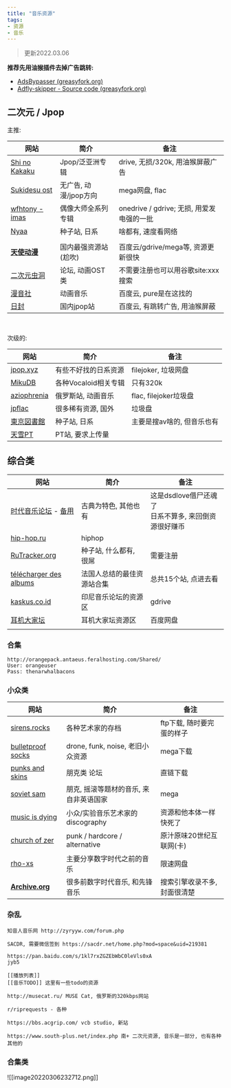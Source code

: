 ```yaml
---
title: "音乐资源"
tags:
- 资源
- 音乐
---
```


>  更新2022.03.06



**推荐先用油猴插件去掉广告跳转:**

- [AdsBypasser (greasyfork.org)](https://greasyfork.org/en/scripts/4881-adsbypasser)
- [Adfly-skipper - Source code (greasyfork.org)](https://greasyfork.org/en/scripts/34637-adfly-skipper/code) 



## 二次元 / Jpop

主推:

| 网站                                                         | 简介                  | 备注                                      |
| ------------------------------------------------------------ | --------------------- | ----------------------------------------- |
| [Shi no Kakaku](https://www.shinokakaku.xyz/)                | Jpop/泛亚洲专辑       | drive, 无损/320k, 用油猴屏蔽广告          |
| [Sukidesu ost](https://sukidesuost.info/)                    | 无广告, 动漫/jpop方向 | mega网盘, flac                            |
| [wfhtony - imas](https://wfhtony.github.io/2017/07/30/imas-hi-res-nc/) | 偶像大师全系列专辑    | onedrive / gdrive; 无损, 用爱发电强的一批 |
| [Nyaa](https://nyaa.si/)                                     | 种子站, 日系          | 啥都有, 速度看网络                        |
|                                                              |                       |                                           |
| **[天使动漫](https://www.tsdm39.net/forum.php)**             | 国内最强资源站(尬吹)  | 百度云/gdrive/mega等, 资源更新很快        |
| [二次元虫洞](http://www.2cycd.com/forum-43-1.html)           | 论坛, 动画OST类       | 不需要注册也可以用谷歌site:xxx 搜索       |
| [漫音社](http://www.acgjc.com/yy/112451.html)                | 动画音乐              | 百度云, pure是在这找的                    |
| [日封](https://jpopcover.com/)                               | 国内jpop站            | 百度云, 有跳转广告, 用油猴屏蔽            |

<br>

次级的:

| 网站                                                         | 简介                 | 备注                       |
| ------------------------------------------------------------ | -------------------- | -------------------------- |
| [jpop.xyz](https://jpop.xyz/)                                | 有些不好找的日系资源 | filejoker, 垃圾网盘        |
| [MikuDB](http://mikudb.moe/)                                 | 各种Vocaloid相关专辑 | 只有320k                   |
| [aziophrenia](https://aziophrenia.com/mamoru-miyano-frontier/) | 俄罗斯站, 动画音乐   | flac, filejoker垃圾盘      |
| [jpflac](https://jpflac.com/soutaiseiriron-tensei-jingle/)   | 很多稀有资源, 国外   | 垃圾盘                     |
| [東京図書館](https://www.tokyotosho.info/)                   | 种子站, 日系         | 主要是搜av啥的, 但音乐也有 |
| [天雪PT](https://skyeysnow.com/forum.php?mod=viewthread&tid=25183) | PT站, 要求上传量     |                            |



## 综合类	

| 网站                                                         | 简介                       | 备注                                                      |
| ------------------------------------------------------------ | -------------------------- | --------------------------------------------------------- |
| [时代音乐论坛](https://www.sacdsd.com/forum.php?mod=viewthread&tid=33465&highlight=hollow) - [备用](https://fair-youth.club/) | 古典为特色, 其他也有       | 这是dsdlove借尸还魂了<br />日系不算多, 来回倒资源很好赚币 |
| [hip-hop.ru](https://www.hip-hop.ru/forum/)                  | hiphop                     |                                                           |
| [RuTracker.org](https://rutracker.net/forum/index.php)       | 种子站, 什么都有, 很屌     | 需要注册                                                  |
| [télécharger des albums](https://syskb.com/meilleurs-sites-telecharger-mp3-flac-gratuitement/) | 法国人总结的最佳资源站合集 | 总共15个站, 点进去看                                      |
| [kaskus.co.id](https://www.kaskus.co.id/thread/5c3110dd349d0f7ae406fdcc/sharing-dan-download-music-audiophile-lossless-audio-flac-16bit---441khz-cd-hifi/ ) | 印尼音乐论坛的资源区       | gdrive                                                    |
| [耳机大家坛](http://www.erji.net/forum.php?mod=forumdisplay&fid=4) | 耳机大家坛资源区           | 百度网盘                                                  |
|                                                              |                            |                                                           |




### 合集
```
http://orangepack.antaeus.feralhosting.com/Shared/
User: orangeuser
Pass: thenarwhalbacons
```



### 小众类

| 网站                                                         | 简介                                   | 备注                         |
| ------------------------------------------------------------ | -------------------------------------- | ---------------------------- |
| [sirens.rocks](https://15q.sirens.rocks/music/)              | 各种艺术家的存档                       | ftp下载, 随时要完蛋的样子    |
| [bulletproof socks](http://bulletproofsocks.blogspot.com/)   | drone, funk, noise, 老旧小众资源       | mega下载                     |
| [punks and skins](http://www.punksandskins.com/)             | 朋克类 论坛                            | 直链下载                     |
| [soviet sam](http://sovietsam.blogspot.com/2012/10/siekiera-nowa-aleksandria.html) | 朋克, 摇滚等题材的音乐, 来自非英语国家 | mega                         |
| [music is dying](http://musicisdyingnow.blogspot.com/2012/06/natural-snow-buildings.html) | 小众/实验音乐艺术家的discography       | 资源和他本体一样快死了       |
| [church of zer](http://www.churchofzer.com/)                 | punk / hardcore / alternative          | 原汁原味20世纪互联网(卡)     |
| [rho-xs](http://rho-xs.blogspot.com/2015/09/)                | 主要分享数字时代之前的音乐             | 限速网盘                     |
| **[Archive.org](https://archive.org/details/NaturalSnowBuildings-Aldebaran2016)** | 很多前数字时代音乐, 和先锋音乐         | 搜索引擎收录不多, 封面很清楚 |





### 杂乱

```
知音人音乐网 http://zyryyw.com/forum.php

SACDR, 需要微信签到 https://sacdr.net/home.php?mod=space&uid=219381 

https://pan.baidu.com/s/1kl7rxZGZEbWbC0leVls0xA  
jyb5

[[播放列表]]
[[音乐TODO]] 这里有一些todo的资源

http://musecat.ru/ MUSE Cat, 俄罗斯的320kbps网站

r/riprequests - 各种

https://bbs.acgrip.com/ vcb studio, 新站

https://www.south-plus.net/index.php 南+ 二次元资源, 音乐是一部分, 也有各种其他的

```



### 合集类

![[image20220306232712.png]]
